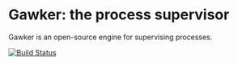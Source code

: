 Gawker: the process supervisor
==============================

Gawker is an open-source engine for supervising processes.

[![Build Status](https://travis-ci.org/fathomdb/gawker.png?branch=master)](https://travis-ci.org/fathomdb/gawker)
